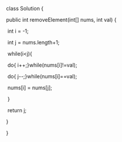 class Solution {

  public int removeElement(int[] nums, int val) {

​    int i = -1;

​    int j = nums.length+1;

​    while(i<j){

​    do{ i++;}while(nums[i]!=val);

​    do{ j--;}while(nums[i]==val);

​    nums[i] = nums[j];

​    }

​    return j;

  }

}